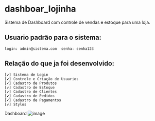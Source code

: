 # dashboar_lojinha
Sistema de Dashboard com controle de vendas e estoque para uma loja.

## Usuario padrão para o sistema:
``
login: admin@sistema.com 
senha: senha123 
``

## Relação do que ja foi desenvolvido:
    [✔] Sistema de Login
    [✔] Controle e Criação de Usuarios
    [✔] Cadastro de Produtos
    [✔] Cadastro de Estoque
    [✔] Cadastro de Clientes
    [✔] Cadastro de Pedidos
    [✔] Cadastro de Pagamentos
    [✔] Stylos


Dashboard
![image](https://github.com/user-attachments/assets/e5072952-0e20-4ae1-9fdd-08f3439c714b)
